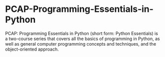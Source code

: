 # PCAP-Programming-Essentials-in-Python
PCAP: Programming Essentials in Python (short form: Python Essentials) is a two-course series that covers all the basics of programming in Python, as well as general computer programming concepts and techniques, and the object-oriented approach.
